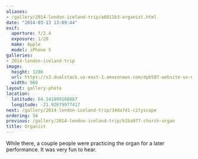 ```yaml
---
aliases:
- /gallery/2014-london-iceland-trip/a6011b3-organist.html
date: "2014-03-13 13:09:44"
exif:
  aperture: f/2.4
  exposure: 1/20
  make: Apple
  model: iPhone 5
galleries:
- 2014-london-iceland-trip
image:
  height: 1280
  url: https://s3.dualstack.us-east-1.amazonaws.com/dpb587-website-us-east-1/asset/gallery/2014-london-iceland-trip/a6011b3-organist~1280.jpg
  width: 960
layout: gallery-photo
location:
  latitude: 64.141899108887
  longitude: -21.92679977417
next: /gallery/2014-london-iceland-trip/34da741-cityscape
ordering: 54
previous: /gallery/2014-london-iceland-trip/b1ba977-church-organ
title: Organist
---
```


While there, a couple people were practicing the organ for a later performance. It was very fun to hear.
